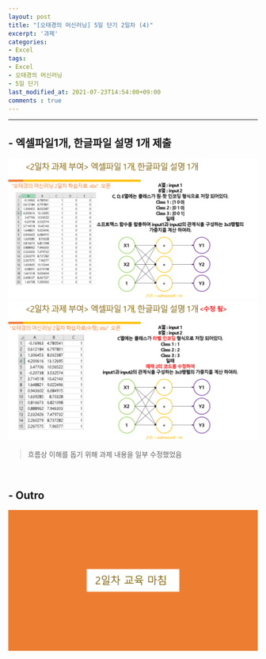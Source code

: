 ```yaml
---
layout: post
title: "[오태경의 머신러닝] 5일 단기 2일차 (4)"
excerpt: '과제'
categories:
- Excel
tags:
- Excel
- 오태경의 머신러닝
- 5일 단기
last_modified_at: 2021-07-23T14:54:00+09:00
comments : true
---
```

<hr>

<h2>- 엑셀파일1개, 한글파일 설명 1개 제출</h2>
<div style="text-align: center;">
    <img src="/assets/post-image/Excel-5일-단기-2/슬라이드26.PNG">
</div>
<div style="text-align: center;">
    <img src="/assets/post-image/Excel-5일-단기-2/과제수정.PNG">
</div>

> 흐름상 이해를 돕기 위해 과제 내용을 일부 수정했었음

<br>
<h2>- Outro</h2>
<div style="text-align: center;">
    <img src="/assets/post-image/Excel-5일-단기-2/슬라이드27.PNG">
</div>

<br>